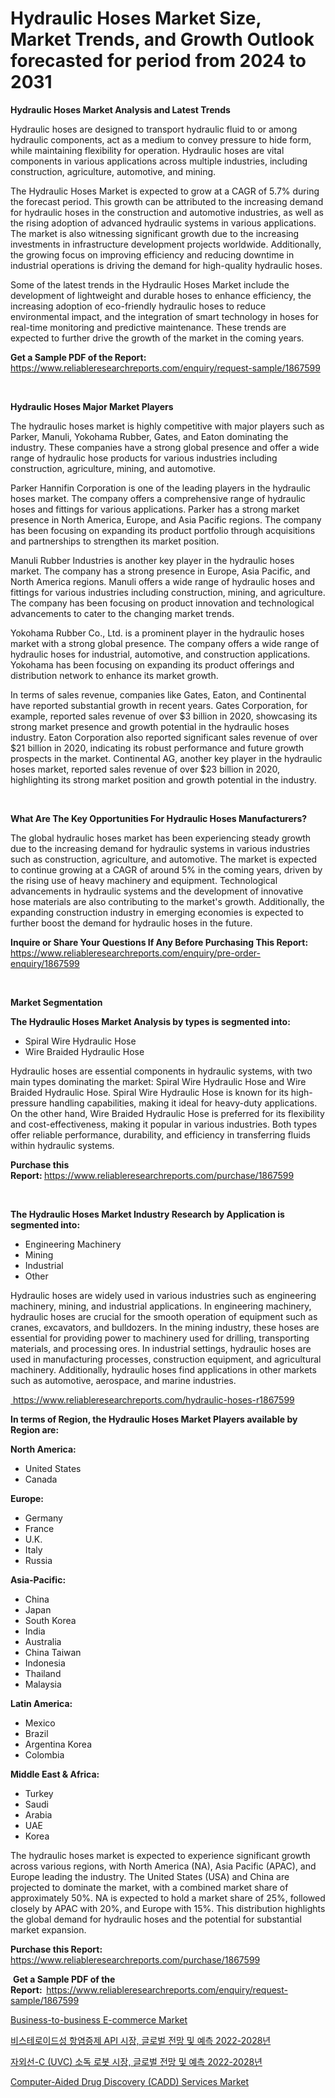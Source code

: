 <p><h1>Hydraulic Hoses Market Size, Market Trends, and Growth Outlook forecasted for period from 2024 to 2031</h1></p><p><strong>Hydraulic Hoses Market Analysis and Latest Trends</strong></p>
<p><p>Hydraulic hoses are designed to transport hydraulic fluid to or among hydraulic components, act as a medium to convey pressure to hide form, while maintaining flexibility for operation. Hydraulic hoses are vital components in various applications across multiple industries, including construction, agriculture, automotive, and mining.</p><p>The Hydraulic Hoses Market is expected to grow at a CAGR of 5.7% during the forecast period. This growth can be attributed to the increasing demand for hydraulic hoses in the construction and automotive industries, as well as the rising adoption of advanced hydraulic systems in various applications. The market is also witnessing significant growth due to the increasing investments in infrastructure development projects worldwide. Additionally, the growing focus on improving efficiency and reducing downtime in industrial operations is driving the demand for high-quality hydraulic hoses.</p><p>Some of the latest trends in the Hydraulic Hoses Market include the development of lightweight and durable hoses to enhance efficiency, the increasing adoption of eco-friendly hydraulic hoses to reduce environmental impact, and the integration of smart technology in hoses for real-time monitoring and predictive maintenance. These trends are expected to further drive the growth of the market in the coming years.</p></p>
<p><strong>Get a Sample PDF of the Report:&nbsp;</strong> <a href="https://www.reliableresearchreports.com/enquiry/request-sample/1867599">https://www.reliableresearchreports.com/enquiry/request-sample/1867599</a></p>
<p>&nbsp;</p>
<p><strong>Hydraulic Hoses Major Market Players</strong></p>
<p><p>The hydraulic hoses market is highly competitive with major players such as Parker, Manuli, Yokohama Rubber, Gates, and Eaton dominating the industry. These companies have a strong global presence and offer a wide range of hydraulic hose products for various industries including construction, agriculture, mining, and automotive.</p><p>Parker Hannifin Corporation is one of the leading players in the hydraulic hoses market. The company offers a comprehensive range of hydraulic hoses and fittings for various applications. Parker has a strong market presence in North America, Europe, and Asia Pacific regions. The company has been focusing on expanding its product portfolio through acquisitions and partnerships to strengthen its market position.</p><p>Manuli Rubber Industries is another key player in the hydraulic hoses market. The company has a strong presence in Europe, Asia Pacific, and North America regions. Manuli offers a wide range of hydraulic hoses and fittings for various industries including construction, mining, and agriculture. The company has been focusing on product innovation and technological advancements to cater to the changing market trends.</p><p>Yokohama Rubber Co., Ltd. is a prominent player in the hydraulic hoses market with a strong global presence. The company offers a wide range of hydraulic hoses for industrial, automotive, and construction applications. Yokohama has been focusing on expanding its product offerings and distribution network to enhance its market growth.</p><p>In terms of sales revenue, companies like Gates, Eaton, and Continental have reported substantial growth in recent years. Gates Corporation, for example, reported sales revenue of over $3 billion in 2020, showcasing its strong market presence and growth potential in the hydraulic hoses industry. Eaton Corporation also reported significant sales revenue of over $21 billion in 2020, indicating its robust performance and future growth prospects in the market. Continental AG, another key player in the hydraulic hoses market, reported sales revenue of over $23 billion in 2020, highlighting its strong market position and growth potential in the industry.</p></p>
<p>&nbsp;</p>
<p><strong>What Are The Key Opportunities For Hydraulic Hoses Manufacturers?</strong></p>
<p><p>The global hydraulic hoses market has been experiencing steady growth due to the increasing demand for hydraulic systems in various industries such as construction, agriculture, and automotive. The market is expected to continue growing at a CAGR of around 5% in the coming years, driven by the rising use of heavy machinery and equipment. Technological advancements in hydraulic systems and the development of innovative hose materials are also contributing to the market's growth. Additionally, the expanding construction industry in emerging economies is expected to further boost the demand for hydraulic hoses in the future.</p></p>
<p><strong>Inquire or Share Your Questions If Any Before Purchasing This Report:</strong> <a href="https://www.reliableresearchreports.com/enquiry/pre-order-enquiry/1867599">https://www.reliableresearchreports.com/enquiry/pre-order-enquiry/1867599</a></p>
<p>&nbsp;</p>
<p><strong>Market Segmentation</strong></p>
<p><strong>The Hydraulic Hoses Market Analysis by types is segmented into:</strong></p>
<p><ul><li>Spiral Wire Hydraulic Hose</li><li>Wire Braided Hydraulic Hose</li></ul></p>
<p><p>Hydraulic hoses are essential components in hydraulic systems, with two main types dominating the market: Spiral Wire Hydraulic Hose and Wire Braided Hydraulic Hose. Spiral Wire Hydraulic Hose is known for its high-pressure handling capabilities, making it ideal for heavy-duty applications. On the other hand, Wire Braided Hydraulic Hose is preferred for its flexibility and cost-effectiveness, making it popular in various industries. Both types offer reliable performance, durability, and efficiency in transferring fluids within hydraulic systems.</p></p>
<p><strong>Purchase this Report:&nbsp;</strong><a href="https://www.reliableresearchreports.com/purchase/1867599">https://www.reliableresearchreports.com/purchase/1867599</a></p>
<p>&nbsp;</p>
<p><strong>The Hydraulic Hoses Market Industry Research by Application is segmented into:</strong></p>
<p><ul><li>Engineering Machinery</li><li>Mining</li><li>Industrial</li><li>Other</li></ul></p>
<p><p>Hydraulic hoses are widely used in various industries such as engineering machinery, mining, and industrial applications. In engineering machinery, hydraulic hoses are crucial for the smooth operation of equipment such as cranes, excavators, and bulldozers. In the mining industry, these hoses are essential for providing power to machinery used for drilling, transporting materials, and processing ores. In industrial settings, hydraulic hoses are used in manufacturing processes, construction equipment, and agricultural machinery. Additionally, hydraulic hoses find applications in other markets such as automotive, aerospace, and marine industries.</p></p>
<p><a href="https://www.reliableresearchreports.com/hydraulic-hoses-r1867599">&nbsp;https://www.reliableresearchreports.com/hydraulic-hoses-r1867599</a></p>
<p><strong>In terms of Region, the Hydraulic Hoses Market Players available by Region are:</strong></p>
<p>
    <p> <strong> North America: </strong>
        <ul>
            <li>United States</li>
            <li>Canada</li>
        </ul>
        </p> 
    <p> <strong> Europe: </strong>
        <ul>
            <li>Germany</li>
            <li>France</li>
            <li>U.K.</li>
            <li>Italy</li>
            <li>Russia</li>
        </ul>
        </p> 
    <p> <strong> Asia-Pacific: </strong>
        <ul>
            <li>China</li>
            <li>Japan</li>
            <li>South Korea</li>
            <li>India</li>
            <li>Australia</li>
            <li>China Taiwan</li>
            <li>Indonesia</li>
            <li>Thailand</li>
            <li>Malaysia</li>
        </ul>
        </p> 
    <p> <strong> Latin America: </strong>
        <ul>
            <li>Mexico</li>
            <li>Brazil</li>
            <li>Argentina Korea</li>
            <li>Colombia</li>
        </ul>
        </p> 
    <p> <strong> Middle East & Africa: </strong>
        <ul>
            <li>Turkey</li>
            <li>Saudi</li>
            <li>Arabia</li>
            <li>UAE</li>
            <li>Korea</li>
        </ul>
    </p>
    </p>
<p><p>The hydraulic hoses market is expected to experience significant growth across various regions, with North America (NA), Asia Pacific (APAC), and Europe leading the industry. The United States (USA) and China are projected to dominate the market, with a combined market share of approximately 50%. NA is expected to hold a market share of 25%, followed closely by APAC with 20%, and Europe with 15%. This distribution highlights the global demand for hydraulic hoses and the potential for substantial market expansion.</p></p>
<p><strong>Purchase this Report: </strong><a href="https://www.reliableresearchreports.com/purchase/1867599">https://www.reliableresearchreports.com/purchase/1867599</a></p>
<p>&nbsp;<strong>Get a Sample PDF of the Report:&nbsp;&nbsp;</strong><a href="https://www.reliableresearchreports.com/enquiry/request-sample/1867599">https://www.reliableresearchreports.com/enquiry/request-sample/1867599</a></p>
<p><strong></strong></p>
<p><p><a href="https://github.com/nafisalvee228/Market-Research-Report-List-1/blob/main/business-to-business-e-commerce-market.md">Business-to-business E-commerce Market</a></p><p><a href="https://github.com/romeshmittrochakma11/Market-Research-Report-List-1/blob/main/1575181130382.md">비스테로이드성 항염증제 API 시장, 글로벌 전망 및 예측 2022-2028년</a></p><p><a href="https://github.com/langcat852024/Market-Research-Report-List-1/blob/main/4149947130383.md">자외선-C (UVC) 소독 로봇 시장, 글로벌 전망 및 예측 2022-2028년</a></p><p><a href="https://github.com/ashepherd82/Market-Research-Report-List-5/blob/main/computer-aided-drug-discovery-cadd-services-market.md">Computer-Aided Drug Discovery (CADD) Services Market</a></p></p>